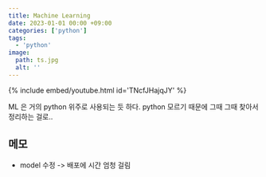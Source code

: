 ```yaml
---
title: Machine Learning
date: 2023-01-01 00:00 +09:00
categories: ['python']
tags:
  - 'python'
image:
  path: ts.jpg
  alt: ''
---
```


<!-- @format -->

{% include embed/youtube.html id='TNcfJHajqJY' %}

ML 은 거의 python 위주로 사용되는 듯 하다. python 모르기 때문에 그때 그때 찾아서 정리하는 걸로..

## 메모

- model 수정 -> 배포에 시간 엄청 걸림
